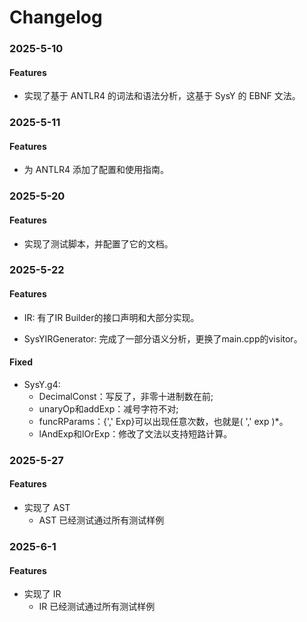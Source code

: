 # Changelog

### 2025-5-10

#### Features

- 实现了基于 ANTLR4 的词法和语法分析，这基于 SysY 的 EBNF 文法。

### 2025-5-11

#### Features

- 为 ANTLR4 添加了配置和使用指南。

### 2025-5-20

#### Features

- 实现了测试脚本，并配置了它的文档。

### 2025-5-22

#### Features

- IR: 有了IR Builder的接口声明和大部分实现。

- SysYIRGenerator: 完成了一部分语义分析，更换了main.cpp的visitor。


#### Fixed

- SysY.g4:
  - DecimalConst：写反了，非零十进制数在前;
  - unaryOp和addExp：减号字符不对;
  - funcRParams：{',' Exp}可以出现任意次数，也就是( ',' exp )*。
  - lAndExp和lOrExp：修改了文法以支持短路计算。

### 2025-5-27

#### Features

- 实现了 AST
	- AST 已经测试通过所有测试样例

### 2025-6-1

#### Features

- 实现了 IR
	- IR 已经测试通过所有测试样例


